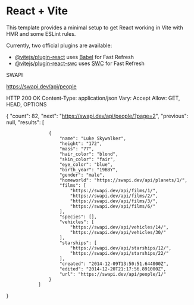 # React + Vite

This template provides a minimal setup to get React working in Vite with HMR and some ESLint rules.

Currently, two official plugins are available:

- [@vitejs/plugin-react](https://github.com/vitejs/vite-plugin-react/blob/main/packages/plugin-react/README.md) uses [Babel](https://babeljs.io/) for Fast Refresh
- [@vitejs/plugin-react-swc](https://github.com/vitejs/vite-plugin-react-swc) uses [SWC](https://swc.rs/) for Fast Refresh


SWAPI

https://swapi.dev/api/people

HTTP 200 OK
Content-Type: application/json
Vary: Accept
Allow: GET, HEAD, OPTIONS

{
    "count": 82, 
    "next": "https://swapi.dev/api/people/?page=2", 
    "previous": null, 
    "results": [

                    {
                        "name": "Luke Skywalker", 
                        "height": "172", 
                        "mass": "77", 
                        "hair_color": "blond", 
                        "skin_color": "fair", 
                        "eye_color": "blue", 
                        "birth_year": "19BBY", 
                        "gender": "male", 
                        "homeworld": "https://swapi.dev/api/planets/1/", 
                        "films": [
                            "https://swapi.dev/api/films/1/", 
                            "https://swapi.dev/api/films/2/", 
                            "https://swapi.dev/api/films/3/", 
                            "https://swapi.dev/api/films/6/"
                        ], 
                        "species": [], 
                        "vehicles": [
                            "https://swapi.dev/api/vehicles/14/", 
                            "https://swapi.dev/api/vehicles/30/"
                        ], 
                        "starships": [
                            "https://swapi.dev/api/starships/12/", 
                            "https://swapi.dev/api/starships/22/"
                        ], 
                        "created": "2014-12-09T13:50:51.644000Z", 
                        "edited": "2014-12-20T21:17:56.891000Z", 
                        "url": "https://swapi.dev/api/people/1/"
                    }
                ]
}